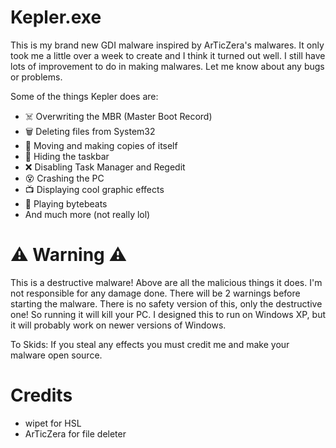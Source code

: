 # Kepler.exe

This is my brand new GDI malware inspired by ArTicZera's malwares. It only took me a little over a week to create and I think it turned out well. I still have lots of improvement to do in making malwares.
Let me know about any bugs or problems.

Some of the things Kepler does are:
- ☠️ Overwriting the MBR (Master Boot Record)
- 🗑️ Deleting files from System32
- 🎲 Moving and making copies of itself
- 🫥 Hiding the taskbar
- ❌ Disabling Task Manager and Regedit
- 😵 Crashing the PC
- 📺 Displaying cool graphic effects
- 🎵 Playing bytebeats
- And much more (not really lol)

# ⚠️ Warning ⚠️

This is a destructive malware! Above are all the malicious things it does.
I'm not responsible for any damage done. There will be 2 warnings before starting the malware.
There is no safety version of this, only the destructive one! So running it will kill your PC.
I designed this to run on Windows XP, but it will probably work on newer versions of Windows.

To Skids: If you steal any effects you must credit me and make your malware open source.

# Credits

- wipet for HSL
- ArTicZera for file deleter
